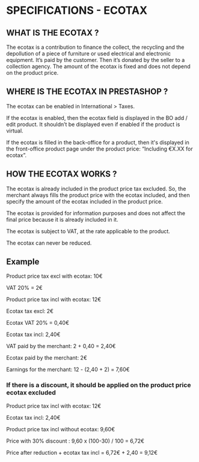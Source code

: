 # SPECIFICATIONS - ECOTAX

## WHAT IS THE ECOTAX ?

The ecotax is a contribution to finance the collect, the recycling and the depollution of a piece of furniture or used electrical and electronic equipment. 
It’s paid by the customer. Then it’s donated by the seller to a collection agency. The amount of the ecotax is fixed and does not depend on the product price.

## WHERE IS THE ECOTAX IN PRESTASHOP ?

The ecotax can be enabled in International > Taxes.

If the ecotax is enabled, then the ecotax field is displayed in the BO add / edit product.
It shouldn’t be displayed even if enabled if the product is virtual. 

If the ecotax is filled in the back-office for a product, then it's displayed in the front-office product page under the product price: “Including €X.XX for ecotax”. 

## HOW THE ECOTAX WORKS ?

The ecotax is already included in the product price tax excluded. So, the merchant always fills the product price with the ecotax included, and then specify the amount of the ecotax included in the product price. 

The ecotax is provided for information purposes and does not affect the final price because it is already included in it.

The ecotax is subject to VAT, at the rate applicable to the product.

The ecotax can never be reduced.

## Example

Product price tax excl with ecotax: 10€

VAT 20% = 2€

Product price tax incl with ecotax: 12€


Ecotax tax excl: 2€

Ecotax VAT 20% = 0,40€

Ecotax tax incl: 2,40€


VAT paid by the merchant: 2 + 0,40 = 2,40€

Ecotax paid by the merchant: 2€

Earnings for the merchant: 12 - (2,40 + 2) = 7,60€

### If there is a discount, it should be applied on the product price ecotax excluded

Product price tax incl with ecotax: 12€

Ecotax tax incl: 2,40€

Product price tax incl without ecotax: 9,60€

Price with 30% discount : 9,60 x (100-30) / 100 = 6,72€

Price after reduction + ecotax tax incl = 6,72€ + 2,40 = 9,12€
